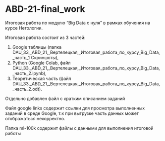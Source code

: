# ABD-21-final_work
Итоговая работа по модулю “Big Data c нуля” в рамках обучения на курсе Нетологии. 

Итоговая работа состоит из 3 частей: 
1. Google таблицы (папка DAU_33,_ABD_21,_Вертелецкая,_Итоговая_работа_по_курсу_Big_Data,_часть_1 Скриншоты), 
2. Python (Google Colab, файл DAU_33,_ABD_21,_Вертелецкая,_Итоговая_работа_по_курсу_Big_Data,_часть_2.ipynb), 
3. Теоретическая часть (файл DAU_33,_ABD_21,_Вертелецкая,_Итоговая_работа_по_курсу_Big_Data,_часть_2.odt).

Отдельно добавлен файл с кратким описанием заданий

Файл google links содержит ссылки для просмотра выполненных заданий в среде Google, т.к при выгрузке часть данных может отображаться некорректно.

Папка ml-100k содержит файлы с данными для выполнения итоговой работы
